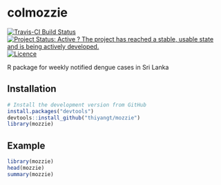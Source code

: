 # colmozzie

[![Travis-CI Build Status](https://travis-ci.org/thiyangt/colmozzie.svg?branch=master)](https://travis-ci.org/thiyangt/colmozzie)
[![Project Status: Active ? The project has reached a stable, usable state and is being actively developed.](http://www.repostatus.org/badges/latest/active.svg)](http://www.repostatus.org/#active)
[![Licence](https://img.shields.io/badge/licence-CC0-blue.svg)](http://choosealicense.com/licenses/cc0-1.0/)

R package for weekly notified dengue cases in Sri Lanka 

## Installation

```R
# Install the development version from GitHub
install.packages("devtools") 
devtools::install_github("thiyangt/mozzie")
library(mozzie)
```

## Example

```R
library(mozzie)
head(mozzie)
summary(mozzie)
```
